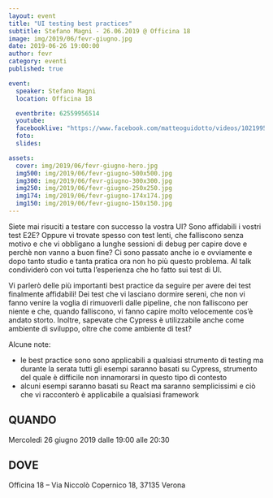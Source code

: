 ```yaml
---
layout: event
title: "UI testing best practices"
subtitle: Stefano Magni - 26.06.2019 @ Officina 18
image: img/2019/06/fevr-giugno.jpg
date: 2019-06-26 19:00:00
author: fevr
category: eventi
published: true

event:
  speaker: Stefano Magni
  location: Officina 18

  eventbrite: 62559956514
  youtube:
  facebooklive: "https://www.facebook.com/matteoguidotto/videos/10219953432210058/"
  foto: 
  slides: 

assets:
  cover: img/2019/06/fevr-giugno-hero.jpg
  img500: img/2019/06/fevr-giugno-500x500.jpg
  img300: img/2019/06/fevr-giugno-300x300.jpg
  img250: img/2019/06/fevr-giugno-250x250.jpg
  img174: img/2019/06/fevr-giugno-174x174.jpg
  img150: img/2019/06/fevr-giugno-150x150.jpg
---
```


Siete mai risuciti a testare con successo la vostra UI? Sono affidabili i vostri test E2E? Oppure vi trovate spesso con test lenti, che falliscono senza motivo e che vi obbligano a lunghe sessioni di debug per capire dove e perchè non vanno a buon fine?
Ci sono passato anche io e ovviamente e dopo tanto studio e tanta pratica ora non ho più questo problema. Al talk condividerò con voi tutta l’esperienza che ho fatto sui test di UI.

Vi parlerò delle più importanti best practice da seguire per avere dei test finalmente affidabili! Dei test che vi lasciano dormire sereni, che non vi fanno venire la voglia di rimuoverli dalle pipeline, che non falliscono per niente e che, quando falliscono, vi fanno capire molto velocemente cos’è andato storto.
Inoltre, sapevate che Cypress è utilizzabile anche come ambiente di sviluppo, oltre che come ambiente di test?

Alcune note:
- le best practice sono sono applicabili a qualsiasi strumento di testing ma durante la serata tutti gli esempi saranno basati su Cypress, strumento del quale è difficile non innamorarsi in questo tipo di contesto 
- alcuni esempi saranno basati su React ma saranno semplicissimi e ciò che vi racconterò è applicabile a qualsiasi framework

## QUANDO

Mercoledì 26 giugno 2019 dalle 19:00 alle 20:30

## DOVE

Officina 18 – Via Niccolò Copernico 18, 37135 Verona
